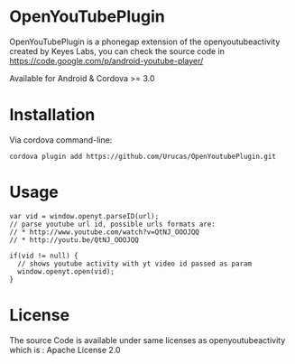 OpenYouTubePlugin
=============
OpenYouTubePlugin is a phonegap extension of the openyoutubeactivity 
created by Keyes Labs, you can check the source code in https://code.google.com/p/android-youtube-player/

Available for Android & Cordova >= 3.0


Installation
============

Via cordova command-line: 

```cordova plugin add https://github.com/Urucas/OpenYoutubePlugin.git```

Usage
=====


```
var vid = window.openyt.parseID(url);
// parse youtube url id, possible urls formats are:
// * http://www.youtube.com/watch?v=QtNJ_OOOJQQ
// * http://youtu.be/QtNJ_OOOJQQ

if(vid != null) {
  // shows youtube activity with yt video id passed as param
  window.openyt.open(vid);
}
```

License
=======
The source Code is available under same licenses as openyoutubeactivity which is :
Apache License 2.0
